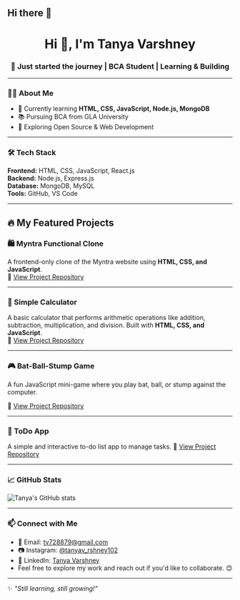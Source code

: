 ## Hi there 👋
<h1 align="center">Hi 👋, I'm Tanya Varshney</h1>
<h3 align="center">🚀 Just started the journey | BCA Student | Learning & Building</h3>

---

### 👩‍💻 About Me

- 🌱 Currently learning **HTML, CSS, JavaScript, Node.js, MongoDB**
- 📚 Pursuing BCA from GLA University
- 🎯 Exploring Open Source & Web Development


---

### 🛠️ Tech Stack

**Frontend:** HTML, CSS, JavaScript, React.js  
**Backend:** Node.js, Express.js  
**Database:** MongoDB, MySQL  
**Tools:** GitHub, VS Code


---
## 🔥 My Featured Projects

### 🛍️ Myntra Functional Clone  
A frontend-only clone of the Myntra website using **HTML, CSS, and JavaScript**.  
📂 [View Project Repository](https://github.com/Tanyav-rshney/myntra-clone)

---

### 🧮 Simple Calculator  
A basic calculator that performs arithmetic operations like addition, subtraction, multiplication, and division. Built with **HTML, CSS, and JavaScript**.  
📂 [View Project Repository](https://github.com/Tanyav-rshney/simple-calculator)

---

### 🎮 Bat-Ball-Stump Game  
A fun JavaScript mini-game where you play bat, ball, or stump against the computer.

📂 [View Project Repository](https://github.com/Tanyav-rshney/bat-ball-stump-game)

---

### 📝 ToDo App
A simple and interactive to-do list app to manage tasks. 
📂 [View Project Repository](https://github.com/Tanyav-rshney/todo-app)

---

### 📈 GitHub Stats

![Tanya's GitHub stats](https://github-readme-stats.vercel.app/api?username=Tanyav-rshney&show_icons=true&theme=tokyonight)

---

### 📫 Connect with Me

- 📧 Email: tv728879@gmail.com  
- 📷 Instagram: [@tanyav_rshney102](https://instagram.com/tanyav_rshney102)
- 💼 LinkedIn: [Tanya Varshney](www.linkedin.com/in/tanya-varshney) 
- Feel free to explore my work and reach out if you'd like to collaborate. 😊

---

✨ *"Still learning, still growing!"*

<!--
**Tanyav-rshney/Tanyav-rshney** is a ✨ _special_ ✨ repository because its `README.md` (this file) appears on your GitHub profile.

Here are some ideas to get you started:

- 🔭 I’m currently working on ...
- 🌱 I’m currently learning ...
- 👯 I’m looking to collaborate on ...
- 🤔 I’m looking for help with ...
- 💬 Ask me about ...
- 📫 How to reach me: ...
- 😄 Pronouns: ...
- ⚡ Fun fact: ...
-->
